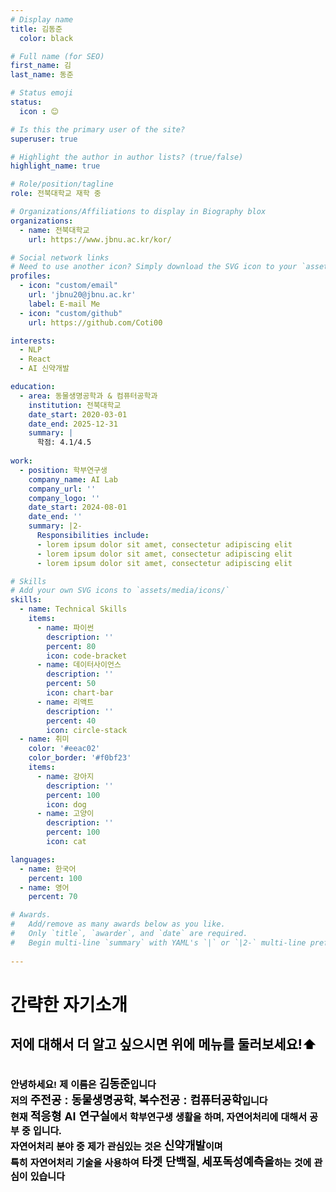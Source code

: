 ```yaml
---
# Display name
title: 김동준
  color: black

# Full name (for SEO)
first_name: 김
last_name: 동준

# Status emoji
status:
  icon : 😊

# Is this the primary user of the site?
superuser: true

# Highlight the author in author lists? (true/false)
highlight_name: true

# Role/position/tagline
role: 전북대학교 재학 중

# Organizations/Affiliations to display in Biography blox
organizations:
  - name: 전북대학교
    url: https://www.jbnu.ac.kr/kor/

# Social network links
# Need to use another icon? Simply download the SVG icon to your `assets/media/icons/` folder.
profiles:
  - icon: "custom/email"
    url: 'jbnu20@jbnu.ac.kr'
    label: E-mail Me
  - icon: "custom/github"
    url: https://github.com/Coti00

interests:
  - NLP
  - React
  - AI 신약개발

education:
  - area: 동물생명공학과 & 컴퓨터공학과
    institution: 전북대학교
    date_start: 2020-03-01
    date_end: 2025-12-31
    summary: |
      학점: 4.1/4.5
      
work:
  - position: 학부연구생
    company_name: AI Lab
    company_url: ''
    company_logo: ''
    date_start: 2024-08-01
    date_end: ''
    summary: |2-
      Responsibilities include:
      - lorem ipsum dolor sit amet, consectetur adipiscing elit
      - lorem ipsum dolor sit amet, consectetur adipiscing elit
      - lorem ipsum dolor sit amet, consectetur adipiscing elit

# Skills
# Add your own SVG icons to `assets/media/icons/`
skills:
  - name: Technical Skills
    items:
      - name: 파이썬
        description: ''
        percent: 80
        icon: code-bracket
      - name: 데이터사이언스
        description: ''
        percent: 50
        icon: chart-bar
      - name: 리액트
        description: ''
        percent: 40
        icon: circle-stack
  - name: 취미
    color: '#eeac02'
    color_border: '#f0bf23'
    items:
      - name: 강아지
        description: ''
        percent: 100
        icon: dog
      - name: 고양이
        description: ''
        percent: 100
        icon: cat

languages:
  - name: 한국어
    percent: 100
  - name: 영어
    percent: 70

# Awards.
#   Add/remove as many awards below as you like.
#   Only `title`, `awarder`, and `date` are required.
#   Begin multi-line `summary` with YAML's `|` or `|2-` multi-line prefix and indent 2 spaces below.
 
---
```


<div>
  <h1 style="color: black;">간략한 자기소개</h1>
  <h2 style="color: black;">저에 대해서 더 알고 싶으시면 위에 메뉴를 둘러보세요!⬆️</h2>
  </br>
  <span style="color: black; font : bold 15px arial;">
  안녕하세요! 제 이름은 <b style="font-size:18px;">김동준</b>입니다  </br>
  저의 <b style="font-size:18px;">주전공 : 동물생명공학</b>, <b style="font-size:18px;">복수전공 : 컴퓨터공학</b>입니다  </br>
  현재 <b style="font-size:18px;">적응형 AI 연구실</b>에서 학부연구생 생활을 하며, 자연어처리에 대해서 공부 중 입니다.  </br>
  자연어처리 분야 중 제가 관심있는 것은 <b style="font-size:18px;">신약개발</b>이며</br>
  특히 자연어처리 기술을 사용하여 <b style="font-size:18px;">타겟 단백질</b>, <b style="font-size:18px;">세포독성예측을</b>하는 것에 관심이 있습니다
  </span>
</div>




